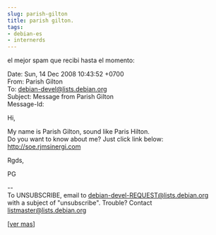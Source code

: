 ```yaml
---
slug: parish-gilton  
title: parish gilton.  
tags:  
- debian-es  
- internerds  
---
```

  
el mejor spam que recibi hasta el momento:    
  
   
    
Date: Sun, 14 Dec 2008 10:43:52 +0700    
From: Parish Gilton     
To: debian-devel@lists.debian.org    
Subject: Message from Parish Gilton    
Message-Id:     
    
Hi,    
    
My name is Parish Gilton, sound like Paris Hilton.    
Do you want to know about me? Just click link below:    
http://soe.rjmsinergi.com    
    
Rgds,    
    
PG    
    
--    
To UNSUBSCRIBE, email to debian-devel-REQUEST@lists.debian.org     
with a subject of "unsubscribe". Trouble? Contact listmaster@lists.debian.org        
  
   
    
    
[[ver mas](http://lists.debian.org/debian-devel/2008/12/msg00511.html)]   
